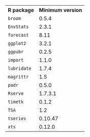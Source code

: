 <table>
<tr><th>R package</th><th>Minimum version</th></tr>
<tr><td><code>broom</code></td><td>0.5.4</td></tr>
<tr><td><code>EnvStats</code></td><td>2.3.1</td></tr>
<tr><td><code>forecast</code></td><td>8.11</td></tr>
<tr><td><code>ggplot2</code></td><td>3.2.1</td></tr>
<tr><td><code>ggpubr</code></td><td>0.2.5</td></tr>
<tr><td><code>import</code></td><td>1.1.0</td></tr>
<tr><td><code>lubridate</code></td><td>1.7.4</td></tr>
<tr><td><code>magrittr</code></td><td>1.5</td></tr>
<tr><td><code>padr</code></td><td>0.5.0</td></tr>
<tr><td><code>Rserve</code></td><td>1.7.3.1</td></tr>
<tr><td><code>timetk</code></td><td>0.1.2</td></tr>
<tr><td><code>TSA</code></td><td>1.2</td></tr>
<tr><td><code>tseries</code></td><td>0.10.47</td></tr>
<tr><td><code>xts</code></td><td>0.12.0</td></tr>
</table>

